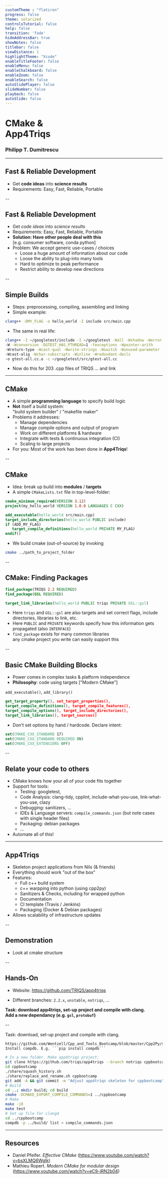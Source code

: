 ```yaml
---
customTheme : "flatiron"
progress: false
theme: solarized
controlsTutorial: false
help: false
transition: 'fade'
hideAddressBar: true
showNotes: false
titlebar: false
viewDistance: 1
highlightTheme: "Xcode"
enableTitleFooter: false
enableMenu: false
enableChalkboard: false
enableZoom: false
enableSearch: false
autoSlidePlayer: false
slideNumber: false
playback: false
autoSlide: false
---
```


# CMake & <br> App4Triqs

### Philipp T. Dumitrescu

---

## Fast & Reliable Development
 
* Get **code ideas** into **science results** 
* Requirements: Easy, Fast, Reliable, Portable

--

## Fast & Reliable Development

* Get *code ideas* into *science results* 
* Requirements: Easy, Fast, Reliable, Portable
* **Solution: Have other people deal with this** <br> [e.g. consumer software, conda python]
* Problem: We accept generic use-cases / choices
    - Loose a huge amount of information about our code
    - Loose the ability to plug-into many tools
    - Hard to optimize to peak performance
    - Restrict ability to develop new directions

--

## Simple Builds

* Steps: preprocessing, compiling, assembling and linking
* Simple example:

```bash
clang++ -DMY_FLAG -o hello_world -I include src/main.cpp 
```

* The same in real life:

```bash
clang++ -I ~/googletest/include -I ~/googletest -Wall -Wshadow -Werror 
-W -Wconversion -DGTEST_HAS_PTHREAD=1 -fexceptions -Wpointer-arith
-Wreturn-type -Wcast-qual -Wwrite-strings -Wswitch -Wunused-parameter
-Wcast-alig -Wchar-subscripts -Winline -Wredundant-decls 
-o gtest-all.cc.o -c ~/googletest/src/gtest-all.cc
```

* Now do this for 203 .cpp files of TRIQS ... and link

---

## CMake

* A simple **programming language** to specify build logic
* **Not** itself a build system: <br>
"build system builder" / "makefile maker"
* Problems it addresses:
  - Manage dependencies
  - Manage compile options and output of program
  - Work on different platforms & hardware
  - Integrate with tests & continuous integration (CI)
  - Scaling to large projects
* For you: Most of the work has been done in **App4Triqs**!

--

## CMake

* Idea: break up build into **modules** / **targets**
* A simple ``CMakeLists.txt`` file in top-level-folder:

```cmake
cmake_minimum_required(VERSION 3.12)
project(my_hello_world VERSION 1.0.0 LANGUAGES C CXX)

add_executable(hello_world src/main.cpp)
target_include_directories(hello_world PUBLIC include)
if (ADD_MY_FLAG)
   target_compile_definitions(hello_world PRIVATE MY_FLAG)
endif()
````

* We build cmake (out-of-source) by invoking

```bash
cmake ../path_to_project_folder
```

--

## CMake: Finding Packages

```cmake
find_package(TRIQS 2.2 REQUIRED)
find_package(GSL REQUIRED)

target_link_libraries(hello_world PUBLIC triqs PRIVATE GSL::gsl)
```

* Here ```triqs``` and ```GSL::gsl``` are also targets and set correct flags, include directories, libraries to link, etc.
* Here ```PUBLIC``` and ```PRIVATE``` keywords specify how this information gets propagated (also ```INTERFACE```)
* ``find_package`` exists for many common libraries <br>
any cmake project you write can easily support this

--

## Basic CMake Building Blocks

* Power comes in complex tasks & platform independence 
*  **Philosophy**: code using targets ["Modern CMake"]

`add_executable()`, `add_library()`

```cmake
get_target_property(), set_target_properties(),
target_compile_definitions(), target_compile_features(),
target_compile_options(), target_include_directories(), 
target_link_libraries(), target_sources()
```
* Don't set options by hand / hardcode. Declare intent:
```cmake
set(CMAKE_CXX_STANDARD 17)
set(CMAKE_CXX_STANDARD_REQUIRED ON)
set(CMAKE_CXX_EXTENSIONS OFF)
```

--

## Relate your code to others

* CMake knows how your all of your code fits together
* Support for tools:  
  - Testing: googletest, 
  - Code Analysis: clang-tidy, cpplint, include-what-you-use, link-what-you-use, clazy
  - Debugging: sanitizers, ...
  - IDEs & Language servers: `compile_commands.json` (but note cases with single header files)
  - Packaging: debian packages
  - ...
* Automate all of this!

---

## App4Triqs

* Skeleton project applications from Nils (& friends)
* Everything should work "out of the box"
* Features: 
  - Full c++ build system
  - c++ warpping into python (using cpp2py)
  - Sanitizers & Checks, including for wrapped python
  - Documentation
  - CI template (Travis / Jenkins) 
  - Packaging (Docker & Debian packages)
* Allows scalability of infrastructure updates

--

## Demonstration

* Look at cmake structure

--

## Hands-On

* Website: https://github.com/TRIQS/app4triqs

* Different branches: `2.2.x`, `unstable`, `notriqs`, ...

**Task: download app4triqs, set-up project and compile with clang.<br> Add a new dependancy (e.g. `gsl`, `protobuf`)**

--

Task: download, set-up project and compile with clang.

```txt
https://github.com/Wentzell/Cpp_and_Tools_Bootcamp/blob/master/Cpp2Py/slides.md
Install compdb. E.g. ```pip install compdb```
```

```bash
# In a new folder. Make app4triqs project:
git clone https://github.com/triqs/app4triqs --branch notriqs cppbootcamp
cd cppbootcamp
./share/squash_history.sh
./share/replace_and_rename.sh cppbootcamp
git add -A && git commit -m "Adjust app4triqs skeleton for cppbootcamp"
# Build
cd ..; mkdir build; cd build
cmake -DCMAKE_EXPORT_COMPILE_COMMANDS=1 ../cppbootcamp
# Make
make -j8
make test
# Set up file for clangd
cd ../cppbootcamp
compdb -p ../build/ list > compile_commands.json
```

---

## Resources 

* Daniel Pfeifer. *Effective CMake* (https://www.youtube.com/watch?v=bsXLMQ6WgIk)
* Mathieu Ropert. *Modern CMake for modular design* (https://www.youtube.com/watch?v=eC9-iRN2b04)


